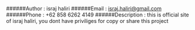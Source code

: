 ######Author 		: israj haliri
######Email		: israj.haliri@gmail.com
######Phone		: +62 858 6262 4149
######Description	: this is official site of israj haliri, you dont have priviliges for copy or share this project
